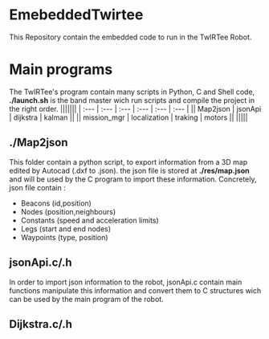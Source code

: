 
# EmebeddedTwirtee
This Repository contain the embedded code to run in the TwIRTee Robot.

# Main programs
The TwIRTee's program contain many scripts in Python, C and Shell code, **./launch.sh** is the band master wich run scripts and compile the project in the right order.
|||||||
| :--- | :--- | :--- | :--- | :--- | :--- |
|| Map2json | jsonApi | dijkstra | kalman ||
|| mission_mgr | localization | traking | motors ||
|||||

## ./Map2json 
This folder contain a python script, to export information from a 3D map edited by Autocad (.dxf to .json). the json file is stored at **./res/map.json** and will be used by the C program to import these information.
Concretely, json file contain :
- Beacons (id,position)
- Nodes (position,neighbours)
- Constants (speed and acceleration limits)
- Legs (start and end nodes)
- Waypoints (type, position)

## jsonApi.c/.h
In order to import json information to the robot, jsonApi.c contain main functions manipulate this information and convert them to C structures wich can be used by the main program of the robot.

## Dijkstra.c/.h
 
